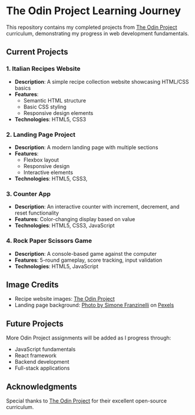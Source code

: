 # The Odin Project Learning Journey

This repository contains my completed projects from [The Odin Project](https://www.theodinproject.com/) curriculum, demonstrating my progress in web development fundamentals.

## Current Projects

### 1. Italian Recipes Website
- **Description**: A simple recipe collection website showcasing HTML/CSS basics
- **Features**:
  - Semantic HTML structure
  - Basic CSS styling
  - Responsive design elements
- **Technologies**: HTML5, CSS3

### 2. Landing Page Project
- **Description**: A modern landing page with multiple sections
- **Features**:
  - Flexbox layout
  - Responsive design
  - Interactive elements
- **Technologies**: HTML5, CSS3, 

### 3. Counter App
- **Description**: An interactive counter with increment, decrement, and reset functionality
- **Features**: Color-changing display based on value
- **Technologies**: HTML5, CSS3, JavaScript

### 4. Rock Paper Scissors Game
- **Description**: A console-based game against the computer
- **Features**: 5-round gameplay, score tracking, input validation
- **Technologies**: HTML5, JavaScript


## Image Credits
- Recipe website images: [The Odin Project](https://www.theodinproject.com/)
- Landing page background: [Photo by Simone Franzinelli](https://www.pexels.com/@simone-franzinelli) on [Pexels](https://www.pexels.com/)

## Future Projects
More Odin Project assignments will be added as I progress through:
- JavaScript fundamentals
- React framework
- Backend development
- Full-stack applications

## Acknowledgments
Special thanks to [The Odin Project](https://www.theodinproject.com/) for their excellent open-source curriculum.
